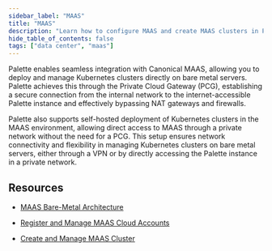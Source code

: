 ```yaml
---
sidebar_label: "MAAS"
title: "MAAS"
description: "Learn how to configure MAAS and create MAAS clusters in Palette"
hide_table_of_contents: false
tags: ["data center", "maas"]
---
```


Palette enables seamless integration with Canonical MAAS, allowing you to deploy and manage Kubernetes clusters directly
on bare metal servers. Palette achieves this through the Private Cloud Gateway (PCG), establishing a secure connection
from the internal network to the internet-accessible Palette instance and effectively bypassing NAT gateways and
firewalls.

Palette also supports self-hosted deployment of Kubernetes clusters in the MAAS environment, allowing direct access to
MAAS through a private network without the need for a PCG. This setup ensures network connectivity and flexibility in
managing Kubernetes clusters on bare metal servers, either through a VPN or by directly accessing the Palette instance
in a private network.

## Resources

- [MAAS Bare-Metal Architecture](architecture.md)

- [Register and Manage MAAS Cloud Accounts](register-manage-maas-cloud-accounts.md)

- [Create and Manage MAAS Cluster](create-manage-maas-clusters.md)
